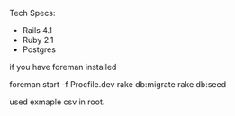 
Tech Specs:

- Rails 4.1
- Ruby 2.1
- Postgres

if you have foreman installed

foreman start -f Procfile.dev
rake db:migrate
rake db:seed

used exmaple csv in root. 

